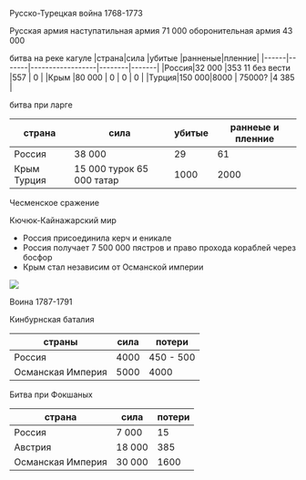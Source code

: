 







Русско-Турецкая война 1768-1773


Русская армия 
наступатильная армия 71 000
оборонительная армия 43 000


битва на реке кагуле
|страна|сила   |убитые            |ранненые|пленние|
|------|-------|------------------|--------|-------|
|Россия|32 000 |353 11 без вести  |557     | 0     |
|Крым  |80 000 | 0                | 0      | 0     |
|Турция|150 000|8000              | 75000? |4 385  |





битва при ларге

| страна      | сила                      | убитые | раннеые и пленние |
|-------------|-------------------------- |--------|-------------------|
| Россия      | 38 000                    | 29     | 61                |
| Крым Турция | 15 000 турок 65 000 татар | 1000   | 2000              |



Чесменское сражение




Кючюк-Кайнажарский мир

- Россия присоединила керч и еникале
- Россия получает 7 500 000 пястров и право прохода кораблей через босфор
- Крым стал независим от Османской империи

![](https://upload.wikimedia.org/wikipedia/commons/e/e3/Treaty_of_K%C3%BC%C3%A7%C3%BCk_Kaynarca.svg?uselang=ru)



Воина 1787-1791

Кинбурнская баталия

| страны            | сила | потери    |
|-------------------|------|-----------|
| Россия            | 4000 | 450 - 500 |
| Османская Империя | 5000 | 4000      |


Битва при Фокшаных

| страна            | сила   | потери |
|-------------------|--------|--------|
| Россия            | 7 000  | 15     |
| Австрия           | 18 000 | 385    |
| Османская Империя | 30 000 | 1600   |





